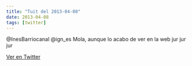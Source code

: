 ```yaml
---
title: "Tuit del 2013-04-08"
date: 2013-04-08
tags: [twitter]
---
```


@InesBarriocanal @ign_es Mola, aunque lo acabo de ver en la web jur jur jur



[Ver en Twitter](https://twitter.com/i/web/status/321396047828119552)

